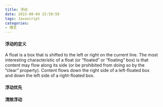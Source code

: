 ```yaml
---
title: 浮动
date: 2015-08-04 15:59:59
tags: Javascript
categories:
- 博文
---
```

#### 浮动的定义
A float is a box that is shifted to the left or right on the current line. The most interesting characteristic of a float (or “floated” or “floating” box) is that content may flow along its side (or be prohibited from doing so by the “clear” property). Content flows down the right side of a left-floated box and down the left side of a right-floated box.

#### 浮动优先

#### 清除浮动
